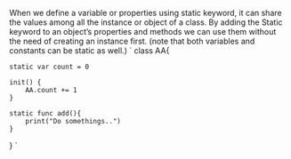 When we define a variable or properties using static keyword, it can share the values among all the instance or object of a class. 
By adding the Static keyword to an object’s properties and methods we can use them without the need of creating an instance first. 
(note that both variables and constants can be static as well.)
`
class AA{
    
    static var count = 0
    
    init() {
        AA.count += 1
    }
    
    static func add(){
        print("Do somethings..")
    }
}
`
